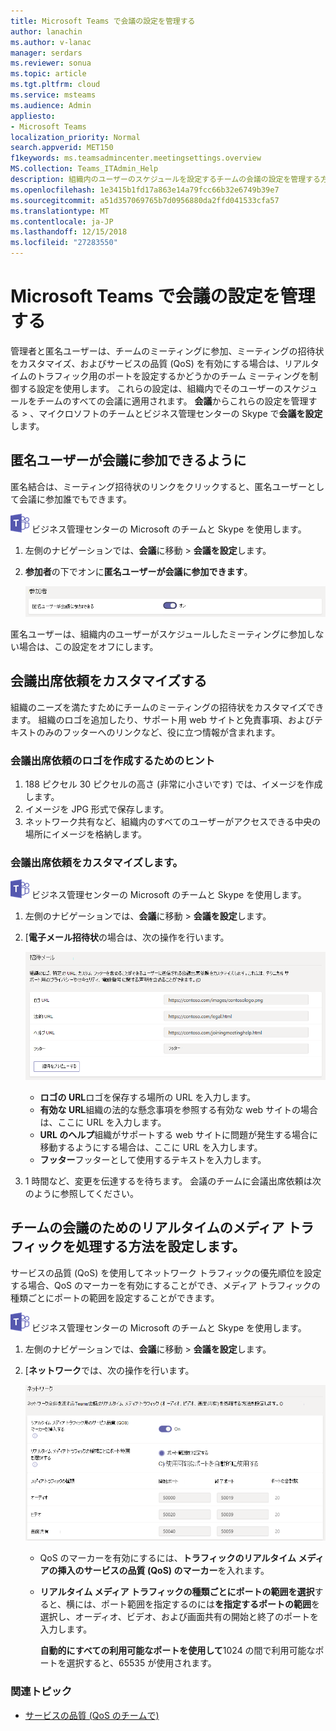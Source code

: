 ```yaml
---
title: Microsoft Teams で会議の設定を管理する
author: lanachin
ms.author: v-lanac
manager: serdars
ms.reviewer: sonua
ms.topic: article
ms.tgt.pltfrm: cloud
ms.service: msteams
ms.audience: Admin
appliesto:
- Microsoft Teams
localization_priority: Normal
search.appverid: MET150
f1keywords: ms.teamsadmincenter.meetingsettings.overview
MS.collection: Teams_ITAdmin_Help
description: 組織内のユーザーのスケジュールを設定するチームの会議の設定を管理する方法について説明します。
ms.openlocfilehash: 1e3415b1fd17a863e14a79fcc66b32e6749b39e7
ms.sourcegitcommit: a51d357069765b7d0956880da2ffd041533cfa57
ms.translationtype: MT
ms.contentlocale: ja-JP
ms.lasthandoff: 12/15/2018
ms.locfileid: "27283550"
---
```

# <a name="manage-meeting-settings-in-microsoft-teams"></a>Microsoft Teams で会議の設定を管理する

管理者と匿名ユーザーは、チームのミーティングに参加、ミーティングの招待状をカスタマイズ、およびサービスの品質 (QoS) を有効にする場合は、リアルタイムのトラフィック用のポートを設定するかどうかのチーム ミーティングを制御する設定を使用します。 これらの設定は、組織内でそのユーザーのスケジュールをチームのすべての会議に適用されます。 **会議**からこれらの設定を管理する > 、マイクロソフトのチームとビジネス管理センターの Skype で**会議を設定**します。 

## <a name="allow-anonymous-users-to-join-meetings"></a>匿名ユーザーが会議に参加できるように

匿名結合は、ミーティング招待状のリンクをクリックすると、匿名ユーザーとして会議に参加誰でもできます。 

![チーム ・ ロゴ ・ 30x30.png](media/teams-logo-30x30.png) ビジネス管理センターの Microsoft のチームと Skype を使用します。
1. 左側のナビゲーションでは、**会議**に移動 > **会議を設定**します。 
2. **参加者**の下でオンに**匿名ユーザーが会議に参加できます**。 

    ![会議の設定-participants.png](media/meeting-settings-participants.png "マイクロソフトのチームとビジネス管理センターの Skype でのチーム会議の参加者の設定のスクリーン ショット")

匿名ユーザーは、組織内のユーザーがスケジュールしたミーティングに参加しない場合は、この設定をオフにします。 
## <a name="customize-meeting-invitations"></a>会議出席依頼をカスタマイズする

組織のニーズを満たすためにチームのミーティングの招待状をカスタマイズできます。 組織のロゴを追加したり、サポート用 web サイトと免責事項、およびテキストのみのフッターへのリンクなど、役に立つ情報が含まれます。 

### <a name="tips-for-creating-a-logo-for-meeting-invitations"></a>会議出席依頼のロゴを作成するためのヒント  

1. 188 ピクセル 30 ピクセルの高さ (非常に小さいです) では、イメージを作成します。 
2. イメージを JPG 形式で保存します。 
3. ネットワーク共有など、組織内のすべてのユーザーがアクセスできる中央の場所にイメージを格納します。 

### <a name="customize-your-meeting-invitations"></a>会議出席依頼をカスタマイズします。

![チーム ・ ロゴ ・ 30x30.png](media/teams-logo-30x30.png) ビジネス管理センターの Microsoft のチームと Skype を使用します。

1. 左側のナビゲーションでは、**会議**に移動 > **会議を設定**します。
2. [**電子メール招待状**の場合は、次の操作を行います。 

    ![会議の設定-invitation.png](media/meeting-settings-invitation.png "のスクリーン ショットは、会議のチーム会議用にカスタマイズできる招待状の設定") 

    - **ロゴの URL**ロゴを保存する場所の URL を入力します。 
    - **有効な URL**組織の法的な懸念事項を参照する有効な web サイトの場合は、ここに URL を入力します。 
    - **URL のヘルプ**組織がサポートする web サイトに問題が発生する場合に移動するようにする場合は、ここに URL を入力します。
    - **フッター**フッターとして使用するテキストを入力します。 
3. 1 時間など、変更を伝達するを待ちます。 会議のチームに会議出席依頼は次のように参照してください。  

## <a name="set-how-you-want-to-handle-real-time-media-traffic-for-teams-meetings"></a>チームの会議のためのリアルタイムのメディア トラフィックを処理する方法を設定します。
サービスの品質 (QoS) を使用してネットワーク トラフィックの優先順位を設定する場合、QoS のマーカーを有効にすることができ、メディア トラフィックの種類ごとにポートの範囲を設定することができます。 

 ![チーム ・ ロゴ ・ 30x30.png](media/teams-logo-30x30.png) ビジネス管理センターの Microsoft のチームと Skype を使用します。

1. 左側のナビゲーションでは、**会議**に移動 > **会議を設定**します。 
2. [**ネットワーク**では、次の操作を行います。

    ![会議の設定-network.png](media/meeting-settings-network.png "チーム会議は、マイクロソフトのチームとビジネス管理センターの Skype でのネットワーク設定のスクリーン ショット")

    - QoS のマーカーを有効にするには、**トラフィックのリアルタイム メディアの挿入のサービスの品質 (QoS) のマーカー**を入れます。
    - **リアルタイム メディア トラフィックの種類ごとにポートの範囲を選択**すると、横には、ポート範囲を指定するのには**を指定するポートの範囲**を選択し、オーディオ、ビデオ、および画面共有の開始と終了のポートを入力します。 
    
        **自動的にすべての利用可能なポートを使用して**1024 の間で利用可能なポートを選択すると、65535 が使用されます。 

 ### <a name="related-topics"></a>関連トピック
- [サービスの品質 (QoS のチームで)](qos-in-teams.md)

